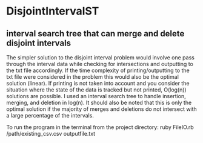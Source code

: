 # DisjointIntervalST
## interval search tree that can merge and delete disjoint intervals

The simpler solution to the disjoint interval problem would involve one pass through the interval data while checking for intersections and outputting to the txt file accordingly. If the time complexity of printing/outputting to the txt file were considered in the problem this would also be the optimal solution (linear). If printing is not taken into account and you consider the situation where the state of the data is tracked but not printed, O(log(n)) solutions are possible. I used an interval search tree to handle insertion, merging, and deletion in log(n). It should also be noted that this is only the optimal solution if the majority of merges and deletions do not intersect with a large percentage of the intervals.

To run the program in the terminal from the project directory:
ruby FileIO.rb /path/existing_csv.csv outputfile.txt
